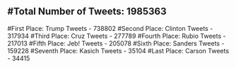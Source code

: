 #Total Number of Tweets: 1985363 
---
#First Place: Trump Tweets - 738802
#Second Place: Clinton Tweets - 317934
#Third Place: Cruz Tweets - 277789
#Fourth Place: Rubio Tweets - 217013
#Fifth Place: Jeb! Tweets - 205078
#Sixth Place: Sanders Tweets - 159228
#Seventh Place: Kasich Tweets - 35104
#Last Place: Carson Tweets - 34415
